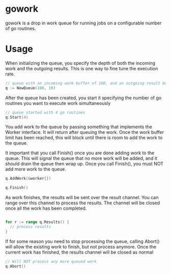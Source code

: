 # gowork

gowork is a drop in work queue for running jobs on a configurable number of go routines.

# Usage

When initializing the queue, you specify the depth of both the incoming work and the outgoing results. This is one way to fine tune the execution rate.

```go
// queue with an incoming work buffer of 100, and an outgoing result buffer of 10.
q := NewQueue(100, 10)
```

After the queue has been created, you start it specifying the number of go routines you want to execute work simultaneously

```go
// queue started with 4 go routines
q.Start(4)
```

You add work to the queue by passing something that implements the Worker interface. It will return after queuing the work. Once the work buffer limit has been reached, this will block until there is room to add the work to the queue.

It important that you call Finish() once you are done adding work to the queue. This will signal the queue that no more work will be added, and it should drain the queue then wrap up. Once you call Finish(), you must NOT add more work to the queue.

```go
q.AddWork(&worker{})

q.Finish()
```

As work finishes, the results will be sent over the result channel. You can range over this channel to process the results. The channel will be closed once all the work has been completed.

```go

for r := range q.Results() {
  // process results
}
```

If for some reason you need to stop processing the queue, calling Abort() will allow the existing work to finish, but not process anymore. Once the current work has finished, the results channel will be closed as normal

```go
// Will NOT process any more queued work
q.Abort()
```
